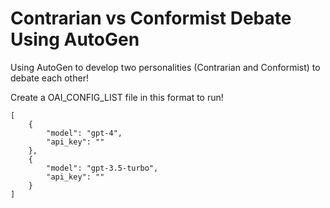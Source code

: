 # Contrarian vs Conformist Debate Using AutoGen

Using AutoGen to develop two personalities (Contrarian and Conformist) to debate each other!

Create a OAI_CONFIG_LIST file in this format to run!

```
[
    {
        "model": "gpt-4",
        "api_key": ""
    },
    {
        "model": "gpt-3.5-turbo",
        "api_key": ""
    }
]
```
